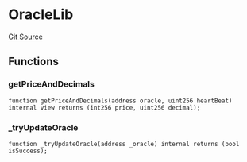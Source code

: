 # OracleLib
[Git Source](https://github.com/Level-Money/contracts/blob/2607489a5c9f8e78f7e44db8057f41dc3a8c07c9/src/v2/common/libraries/OracleLib.sol)


## Functions
### getPriceAndDecimals


```solidity
function getPriceAndDecimals(address oracle, uint256 heartBeat) internal view returns (int256 price, uint256 decimal);
```

### _tryUpdateOracle


```solidity
function _tryUpdateOracle(address _oracle) internal returns (bool isSuccess);
```

